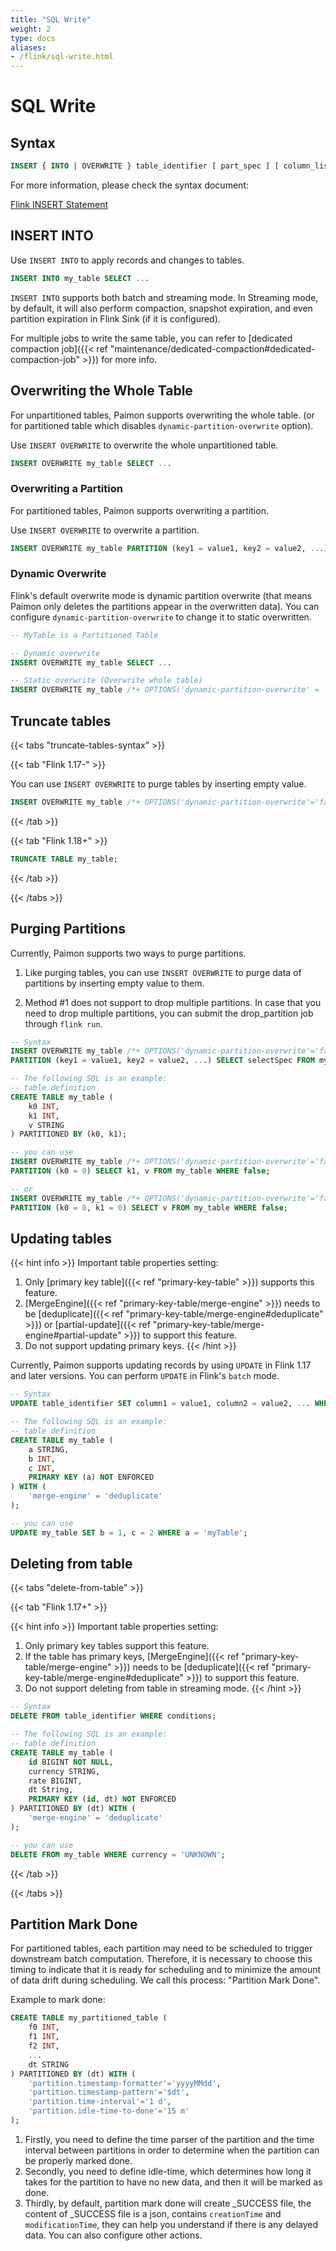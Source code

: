 ```yaml
---
title: "SQL Write"
weight: 2
type: docs
aliases:
- /flink/sql-write.html
---
```

<!--
Licensed to the Apache Software Foundation (ASF) under one
or more contributor license agreements.  See the NOTICE file
distributed with this work for additional information
regarding copyright ownership.  The ASF licenses this file
to you under the Apache License, Version 2.0 (the
"License"); you may not use this file except in compliance
with the License.  You may obtain a copy of the License at

  http://www.apache.org/licenses/LICENSE-2.0

Unless required by applicable law or agreed to in writing,
software distributed under the License is distributed on an
"AS IS" BASIS, WITHOUT WARRANTIES OR CONDITIONS OF ANY
KIND, either express or implied.  See the License for the
specific language governing permissions and limitations
under the License.
-->

# SQL Write

## Syntax

```sql
INSERT { INTO | OVERWRITE } table_identifier [ part_spec ] [ column_list ] { value_expr | query };
```

For more information, please check the syntax document:

[Flink INSERT Statement](https://nightlies.apache.org/flink/flink-docs-stable/docs/dev/table/sql/insert/)

## INSERT INTO

Use `INSERT INTO` to apply records and changes to tables.

```sql
INSERT INTO my_table SELECT ...
```

`INSERT INTO` supports both batch and streaming mode. In Streaming mode, by default, it will also perform compaction, 
snapshot expiration, and even partition expiration in Flink Sink (if it is configured).

For multiple jobs to write the same table, you can refer to [dedicated compaction job]({{< ref "maintenance/dedicated-compaction#dedicated-compaction-job" >}}) for more info.

## Overwriting the Whole Table

For unpartitioned tables, Paimon supports overwriting the whole table.
(or for partitioned table which disables `dynamic-partition-overwrite` option).

Use `INSERT OVERWRITE` to overwrite the whole unpartitioned table.

```sql
INSERT OVERWRITE my_table SELECT ...
```

### Overwriting a Partition

For partitioned tables, Paimon supports overwriting a partition.

Use `INSERT OVERWRITE` to overwrite a partition.

```sql
INSERT OVERWRITE my_table PARTITION (key1 = value1, key2 = value2, ...) SELECT ...
```

### Dynamic Overwrite

Flink's default overwrite mode is dynamic partition overwrite (that means Paimon only deletes the partitions
appear in the overwritten data). You can configure `dynamic-partition-overwrite` to change it to static overwritten.

```sql
-- MyTable is a Partitioned Table

-- Dynamic overwrite
INSERT OVERWRITE my_table SELECT ...

-- Static overwrite (Overwrite whole table)
INSERT OVERWRITE my_table /*+ OPTIONS('dynamic-partition-overwrite' = 'false') */ SELECT ...
```

## Truncate tables

{{< tabs "truncate-tables-syntax" >}}

{{< tab "Flink 1.17-" >}}

You can use `INSERT OVERWRITE` to purge tables by inserting empty value.

```sql
INSERT OVERWRITE my_table /*+ OPTIONS('dynamic-partition-overwrite'='false') */ SELECT * FROM my_table WHERE false;
```

{{< /tab >}}

{{< tab "Flink 1.18+" >}}

```sql
TRUNCATE TABLE my_table;
```

{{< /tab >}}

{{< /tabs >}}

## Purging Partitions

Currently, Paimon supports two ways to purge partitions.

1. Like purging tables, you can use `INSERT OVERWRITE` to purge data of partitions by inserting empty value to them.

2. Method #1 does not support to drop multiple partitions. In case that you need to drop multiple partitions, you can submit the drop_partition job through `flink run`.

```sql
-- Syntax
INSERT OVERWRITE my_table /*+ OPTIONS('dynamic-partition-overwrite'='false') */ 
PARTITION (key1 = value1, key2 = value2, ...) SELECT selectSpec FROM my_table WHERE false;

-- The following SQL is an example:
-- table definition
CREATE TABLE my_table (
    k0 INT,
    k1 INT,
    v STRING
) PARTITIONED BY (k0, k1);

-- you can use
INSERT OVERWRITE my_table /*+ OPTIONS('dynamic-partition-overwrite'='false') */ 
PARTITION (k0 = 0) SELECT k1, v FROM my_table WHERE false;

-- or
INSERT OVERWRITE my_table /*+ OPTIONS('dynamic-partition-overwrite'='false') */ 
PARTITION (k0 = 0, k1 = 0) SELECT v FROM my_table WHERE false;
```

## Updating tables

{{< hint info >}}
Important table properties setting:
1. Only [primary key table]({{< ref "primary-key-table" >}}) supports this feature.
2. [MergeEngine]({{< ref "primary-key-table/merge-engine" >}}) needs to be [deduplicate]({{< ref "primary-key-table/merge-engine#deduplicate" >}})
   or [partial-update]({{< ref "primary-key-table/merge-engine#partial-update" >}}) to support this feature.
3. Do not support updating primary keys.
{{< /hint >}}

Currently, Paimon supports updating records by using `UPDATE` in Flink 1.17 and later versions. You can perform `UPDATE` in Flink's `batch` mode.

```sql
-- Syntax
UPDATE table_identifier SET column1 = value1, column2 = value2, ... WHERE condition;

-- The following SQL is an example:
-- table definition
CREATE TABLE my_table (
	a STRING,
	b INT,
	c INT,
	PRIMARY KEY (a) NOT ENFORCED
) WITH ( 
	'merge-engine' = 'deduplicate' 
);

-- you can use
UPDATE my_table SET b = 1, c = 2 WHERE a = 'myTable';
```

## Deleting from table

{{< tabs "delete-from-table" >}}

{{< tab "Flink 1.17+" >}}

{{< hint info >}}
Important table properties setting:
1. Only primary key tables support this feature.
2. If the table has primary keys, [MergeEngine]({{< ref "primary-key-table/merge-engine" >}}) needs to be [deduplicate]({{< ref "primary-key-table/merge-engine#deduplicate" >}}) to support this feature.
3. Do not support deleting from table in streaming mode.
{{< /hint >}}

```sql
-- Syntax
DELETE FROM table_identifier WHERE conditions;

-- The following SQL is an example:
-- table definition
CREATE TABLE my_table (
    id BIGINT NOT NULL,
    currency STRING,
    rate BIGINT,
    dt String,
    PRIMARY KEY (id, dt) NOT ENFORCED
) PARTITIONED BY (dt) WITH ( 
    'merge-engine' = 'deduplicate' 
);

-- you can use
DELETE FROM my_table WHERE currency = 'UNKNOWN';
```

{{< /tab >}}

{{< /tabs >}}

## Partition Mark Done

For partitioned tables, each partition may need to be scheduled to trigger downstream batch computation. Therefore,
it is necessary to choose this timing to indicate that it is ready for scheduling and to minimize the amount of data
drift during scheduling. We call this process: "Partition Mark Done".

Example to mark done:
```sql
CREATE TABLE my_partitioned_table (
    f0 INT,
    f1 INT,
    f2 INT,
    ...
    dt STRING
) PARTITIONED BY (dt) WITH (
    'partition.timestamp-formatter'='yyyyMMdd',
    'partition.timestamp-pattern'='$dt',
    'partition.time-interval'='1 d',
    'partition.idle-time-to-done'='15 m'
);
```

1. Firstly, you need to define the time parser of the partition and the time interval between partitions in order to
   determine when the partition can be properly marked done.
2. Secondly, you need to define idle-time, which determines how long it takes for the partition to have no new data,
   and then it will be marked as done.
3. Thirdly, by default, partition mark done will create _SUCCESS file, the content of _SUCCESS file is a json, contains
   `creationTime` and `modificationTime`, they can help you understand if there is any delayed data. You can also
   configure other actions.
